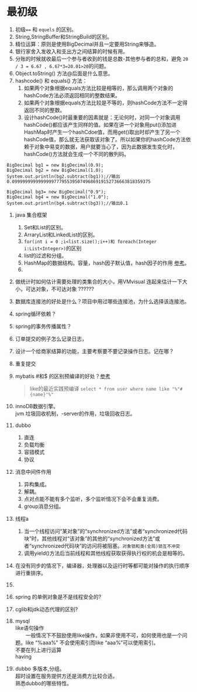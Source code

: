 # 最初级
1. 初级`==` 和 `equels` 的区别。  
1. String,StringBuffer和StringBuild的区别。   
1. 精位运算：原则是使用BigDecimal并且一定要用String来够造。   
1. 银行家舍入发收入和支出方之间结算的时候有用。    
1. 分账的时候就收最后一个参与者收到的钱是总数-其他参与者的总和，避免 `20 / 3 = 6.67 , 6.67*3=20.01>20`的问题。   
1. Object.toString() 方法@后面是什么意思。  
1. hashcode()  和 equals() 方法：   
    1. 如果两个对象根据equals方法比较是相等的，那么调用两个对象的hashCode方法必须返回相同的整数结果。  
    1. 如果两个对象根据equals方法比较是不等的，则hashCode方法不一定得返回不同的整数。
    1. 设计hashCode()时最重要的因素就是：无论何时，对同一个对象调用hashCode()都应该产生同样的值。如果在讲一个对象用put()添加进HashMap时产生一个hashCdoe值，而用get()取出时却产生了另一个hashCode值，那么就无法获取该对象了。所以如果你的hashCode方法依赖于对象中易变的数据，用户就要当心了，因为此数据发生变化时，hashCode()方法就会生成一个不同的散列码。  
    
```
BigDecimal bg1 = new BigDecimal(0.9);  
BigDecimal bg2 = new BigDecimal(1.0);  
System.out.println(bg2.subtract(bg1));//输出0.09999999999999997779553950749686919152736663818359375  

BigDecimal bg3= new BigDecimal("0.9");  
BigDecimal bg4 = new BigDecimal("1.0");  
System.out.println(bg4.subtract(bg3));//输出0.1  
```    
1. java 集合框架   
    1. Set和List的区别。   
    1. ArraryList和LinkedList的区别。
    1. `for(int i = 0 ;i<list.size();i++)和 foreach(Integer i:List<Integer>)`的区别   
    1. list的过滤和分组。   
    1. HashMap的数据结构。容量，hash因子默认值，hash因子的作用 [参考](https://bestswifter.com/hashtable/)。     
    1. 


1. 做统计时如何估计需要处理的类集合的大小，用VMvisual 连起来估计一下大小，可达对象，不可达对象  ??????    
1. 数据库连接池的好处是什么？项目中用过哪些连接池，为什么选择该连接池。   
1. spring循环依赖？     
1. spring的事务传播属性？      
1. 订单提交的例子怎么记录日志，     
1. 设计一个给商家结算的功能，主要考察要不要记录操作日志。记在哪？    
1. 重复提交     
1. mybatis #和$ 的区别预编译的好处？[参考](https://blog.csdn.net/lirx_tech/article/details/51148853)     
    > like的最近实践预编译  `select * from user where name like "%"#{name}"%" `     
    
1. innoDB数据引擎。  
jvm 垃圾回收机制，-server的作用，垃圾回收日志。

1. dubbo   
    1. 直连
    1. 负载均衡
    1. 容错模式   
    1. 协议   
1. 消息中间件作用
    1. 异构集成。  
    1. 解耦。  
    1. 点对点能不能有多个监听，多个监听情况下会不会重复消费。  
    1. group消息分组。     
    
    
1. 线程a
    1. 当一个线程访问“某对象”的“synchronized方法”或者“synchronized代码块”时，其他线程对“该对象”的其他的“synchronized方法”或者“synchronized代码块”的访问将被阻塞。`对象锁和类(全局)锁互不冲突`   
    1. 调用yield()方法后当前线程和其他线程获取获得执行权的机会是相等的。   
1. 在没有同步的情况下，编译器，处理器以及运行时等都可能对操作的执行顺序进行重排序。    
1. 

    
    
    
1. spring 的单例对象是不是线程安全的?     
1. cglib和jdk动态代理的区别?    


1. mysql     
    like语句操作     
　　一般情况下不鼓励使用like操作，如果非使用不可，如何使用也是一个问题。like “%aaa%” 不会使用索引而like “aaa%”可以使用索引。     
    不要在列上进行运算      
    having  
    
1. dubbo 多版本,分组。   
   超时设置在服务提供方还是消费方比较合适。   
   熟悉dubbo的哪些特性。   
 
 
 


